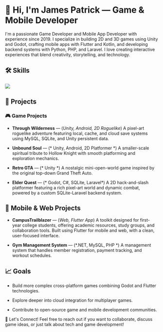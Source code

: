 # 👋 Hi, I'm James Patrick — Game & Mobile Developer

I'm a passionate Game Developer and Mobile App Developer with experience since 2019. I specialize in building 2D and 3D games using Unity and Godot, crafting mobile apps with Flutter and Kotlin, and developing backend systems with Python, PHP, and Laravel.
I love creating interactive experiences that blend creativity, storytelling, and technology.
## 🛠 Skills
<h3 align="left"> <img src="https://skillicons.dev/icons?i=unity,unreal,flutter,kotlin,swift,androidstudio,react,nextjs,tailwind,nodejs,express,php,python,mysql,sqlite,cpp,typescript,javascript,postman,fsharp" /> </h3>


## 🚀 Projects
### 🎮 Game Projects

- **Through Wilderness** — (*Unity, Android, 2D Roguelike*)
    A pixel-art roguelike adventure featuring local, cache, and cloud save systems using MySQL, SQLite, and Unity persistent data.

* **Unbound Soul** — (* Unity, Android, 2D Platformer *)
    A smaller-scale spiritual tribute to Hollow Knight with smooth platforming and exploration mechanics.

- **Retro GTA** — (* Unity *)
    A nostalgic mini-open-world game inspired by the original top-down Grand Theft Auto.

- **Elder Quest** — (* Godot, C#, SQLite, Laravel*)
    A 2D hack-and-slash platformer featuring a rich pixel-art world and dynamic combat, powered by a custom SQLite-Laravel backend system.

## 📱 Mobile & Web Projects

- **CampusTrailblazer** — (*Web, Flutter App*)
    A toolkit designed for first-year college students, offering academic resources, study groups, and collaboration tools. Built using Flutter for mobile and web, with a clean, user-focused interface.

- **Gym Management System** — (*.NET, MySQL, PHP *)
    A management system that handles member registration, payment tracking, and workout schedules.

## 📈 Goals

- Build more complex cross-platform games combining Godot and Flutter technologies.

- Explore deeper into cloud integration for multiplayer games.

- Contribute to open-source game and mobile development communities.

🌟 Let's Connect!
Feel free to reach out if you want to collaborate, discuss game ideas, or just talk about tech and game development!

